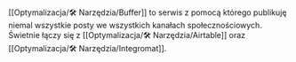 [[Optymalizacja/🛠️ Narzędzia/Buffer]] to serwis z pomocą którego publikuję niemal wszystkie posty we wszystkich kanałach społecznościowych. Świetnie łączy się z [[Optymalizacja/🛠️ Narzędzia/Airtable]] oraz [[Optymalizacja/🛠️ Narzędzia/Integromat]].